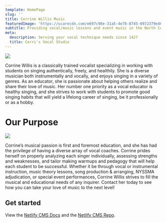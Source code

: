 ```yaml
---
template: HomePage
slug: ''
title: Corrine Willis Music
featuredImage: 'https://ucarecdn.com/e697c98e-31a5-4e78-8745-0972379e4688/'
subtitle: Providing vocal/music lessons and event music in the North Country
meta:
  description: Serving your vocal technique needs since 1427
  title: Corri's Vocal Studio
---
```

![](https://ucarecdn.com/a6bd0ac9-1ae2-416e-87e1-57facc1a61dc/)

Corrine Willis is a classically trained vocalist specializing in working with students on singing authentically, freely, and healthily.  She is a diverse musician both instrumentally and vocally, and enjoys singing in a variety of genres.  As an educator, she is passionate about helping others realize and share their love of music.  Her number one priority as a vocal educator is healthy singing, and she strives to work with students to promote good singing habits that will yield a lifelong career of singing, be it professionally or as a hobby. 

# Our Purpose

![](https://ucarecdn.com/b28133c8-8e00-4c4c-9185-fb72cc733901/)

Corrine’s musical passion is first and foremost education, and she has had the privilege of having a diverse array of vocal coaches.  Corrine prides herself on properly analyzing each singer individually, assessing strengths and weaknesses, and tailor making warmups and pedagogy that will help each student to be successful.  Whether it be through vocal or instrumental instruction, music theory lessons, song production & arranging, NYSSMA adjudication, or special event performances, Corrine Willis strives to fill the musical and educational needs of any inquirer.  Contact her today to see how you can take your love of music to the next level! 

## Get started

View the [Netlify CMS Docs](https://www.netlifycms.org/docs/) and the [Netlify CMS Repo](https://github.com/netlify/netlify-cms).
